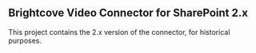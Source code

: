 ﻿Brightcove Video Connector for SharePoint 2.x
---

This project contains the 2.x version of the connector, for historical purposes.